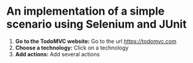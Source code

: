 # An implementation of a simple scenario using Selenium and JUnit

1. __Go to the TodoMVC website:__ Go to the url https://todomvc.com
1. __Choose a technology:__ Click on a technology
1. __Add actions:__ Add several actions
